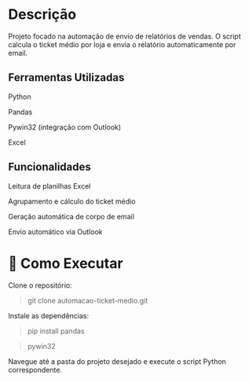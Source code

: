 # Descrição
Projeto focado na automação de envio de relatórios de vendas. O script calcula o ticket médio por loja e envia o relatório automaticamente por email.

## Ferramentas Utilizadas
Python

Pandas

Pywin32 (integração com Outlook)

Excel

## Funcionalidades
Leitura de planilhas Excel

Agrupamento e cálculo do ticket médio

Geração automática de corpo de email

Envio automático via Outlook

# 🚀 Como Executar
Clone o repositório:

> git clone automacao-ticket-medio.git

Instale as dependências:

> pip install pandas  

> pywin32 

Navegue até a pasta do projeto desejado e execute o script Python correspondente.

